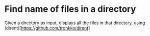 # Find name of files in a directory

Given a directory as input, displays all the files in that directory, using (dirent)[https://github.com/tronkko/dirent]

